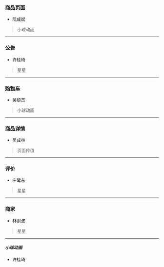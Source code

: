 ### 商品页面
* 阮成斌
>小球动画
---
### 公告
* 许桂琦
>星星
---
### <u>**购物车**</u>
* 吴黎杰
>小球动画
---
### <u>**商品详情**</u>
* 吴成林
>页面传值
---
### 评价
* 庄鹭东
>星星
---
### 商家
* 林剑波
>星星
---
#### *小球动画* 
* 许桂琦
